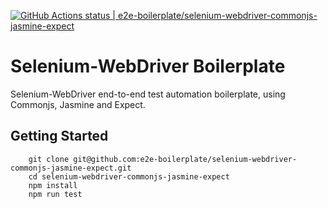 [![GitHub Actions status | e2e-boilerplate/selenium-webdriver-commonjs-jasmine-expect](https://github.com/e2e-boilerplate/selenium-webdriver-commonjs-jasmine-expect/workflows/selenium-webdriver-commonjs-jasmine-expect/badge.svg)](https://github.com/e2e-boilerplate/selenium-webdriver-commonjs-jasmine-expect/actions?workflow=selenium-webdriver-commonjs-jasmine-expect)

# Selenium-WebDriver Boilerplate

Selenium-WebDriver end-to-end test automation boilerplate, using Commonjs, Jasmine and Expect.

## Getting Started

    	git clone git@github.com:e2e-boilerplate/selenium-webdriver-commonjs-jasmine-expect.git
    	cd selenium-webdriver-commonjs-jasmine-expect
    	npm install
    	npm run test
